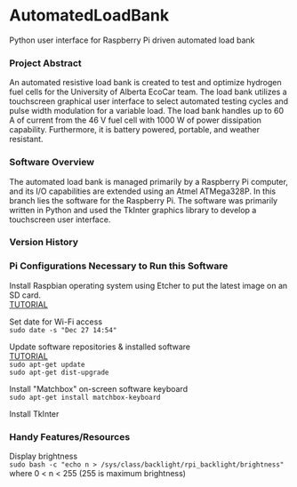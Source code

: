 # AutomatedLoadBank
Python user interface for Raspberry Pi driven automated load bank

### Project Abstract
An automated resistive load bank is created to test and optimize hydrogen fuel cells for the University of Alberta EcoCar team. The load bank utilizes a touchscreen graphical user interface to select automated testing cycles and pulse width modulation for a variable load. The load bank handles up to 60 A of current from the 46 V fuel cell with 1000 W of power dissipation capability. Furthermore, it is battery powered, portable, and weather resistant.

### Software Overview
The automated load bank is managed primarily by a Raspberry Pi computer, and its I/O capabilities are extended using an Atmel ATMega328P. In this branch lies the software for the Raspberry Pi. The software was primarily written in Python and used the TkInter graphics library to develop a touchscreen user interface.

### Version History

### Pi Configurations Necessary to Run this Software
Install Raspbian operating system using Etcher to put the latest image on an SD card.\
    [TUTORIAL](https://www.raspberrypi.org/documentation/installation/installing-images/)
    
Set date for Wi-Fi access\
  `sudo date -s "Dec 27 14:54"`
    
Update software repositories & installed software\
  [TUTORIAL](https://www.raspberrypi.org/documentation/raspbian/updating.md)\
  `sudo apt-get update`\
  `sudo apt-get dist-upgrade`
  
   
Install "Matchbox" on-screen software keyboard\
  `sudo apt-get install matchbox-keyboard`
    
Install TkInter
  
### Handy Features/Resources
Display brightness\
`sudo bash -c "echo n > /sys/class/backlight/rpi_backlight/brightness"`\
where 0 < n < 255 (255 is maximum brightness)
